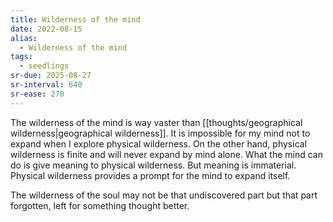 ```yaml
---
title: Wilderness of the mind
date: 2022-08-15
alias:
  - Wilderness of the mind
tags:
  - seedlings
sr-due: 2025-08-27
sr-interval: 640
sr-ease: 270
---
```

The wilderness of the mind is way vaster than [[thoughts/geographical wilderness|geographical wilderness]]. It is impossible for my mind not to expand when I explore physical wilderness. On the other hand, physical wilderness is finite and will never expand by mind alone. What the mind can do is give meaning to physical wilderness. But meaning is immaterial. Physical wilderness provides a prompt for the mind to expand itself.

The wilderness of the soul may not be that undiscovered part but that part forgotten, left for something thought better.